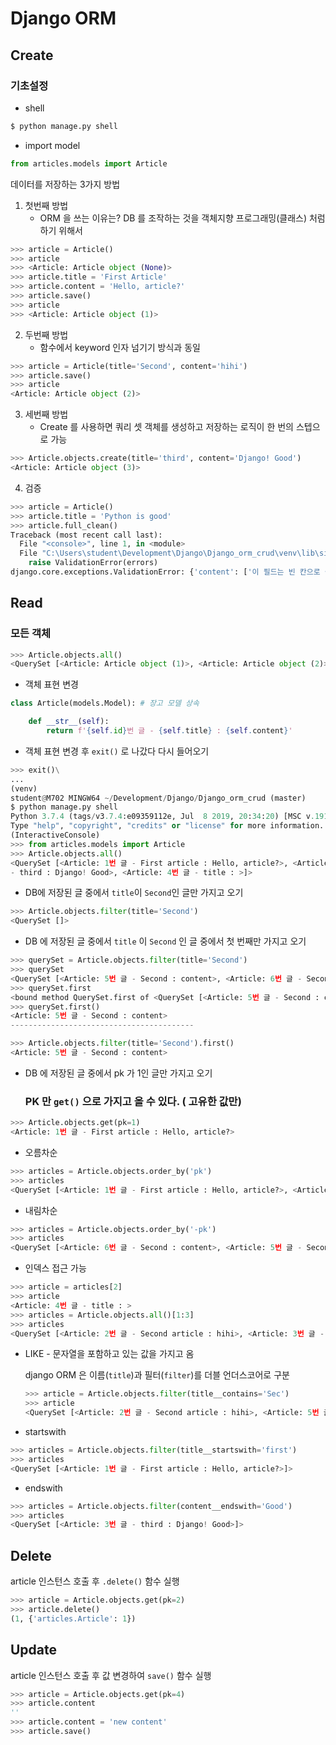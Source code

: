 # Django ORM
## Create
### 기초설정

- shell
```bash
$ python manage.py shell
```
- import model
```python
from articles.models import Article
```

데이터를 저장하는 3가지 방법

1. 첫번째 방법
   - ORM 을 쓰는 이유는? DB 를 조작하는 것을 객체지향 프로그래밍(클래스) 처럼 하기 위해서

```python
>>> article = Article()
>>> article
>>> <Article: Article object (None)>
>>> article.title = 'First Article'
>>> article.content = 'Hello, article?'
>>> article.save()
>>> article
>>> <Article: Article object (1)>
```

2. 두번째 방법
   - 함수에서 keyword 인자 넘기기 방식과 동일

```python
>>> article = Article(title='Second', content='hihi')
>>> article.save()
>>> article
<Article: Article object (2)>
```

3. 세번째 방법
   - Create 를 사용하면 쿼리 셋 객체를 생성하고 저장하는 로직이 한 번의 스텝으로 가능

```python
>>> Article.objects.create(title='third', content='Django! Good')
<Article: Article object (3)>
```

4. 검증

```python
>>> article = Article()
>>> article.title = 'Python is good'
>>> article.full_clean()
Traceback (most recent call last):
  File "<console>", line 1, in <module>
  File "C:\Users\student\Development\Django\Django_orm_crud\venv\lib\site-packages\django\db\models\base.py", line 1203, in full_clean
    raise ValidationError(errors)
django.core.exceptions.ValidationError: {'content': ['이 필드는 빈 칸으로 둘 수 없습니다.']}xxxxxxxxxx >>> article = Article()>>> article.title = 'Python is good'>>> article.full_clean()Traceback (most recent call last):  File "<console>", line 1, in <module>  File "C:\Users\student\Development\Django\Django_orm_crud\venv\lib\site-packages\django\db\models\base.py", line 1203, in full_clean    raise ValidationError(errors)django.core.exceptions.ValidationError: {'content': ['이 필드는 빈 칸으로 둘 수 없습니다.']}article.full_clean()python
```



## Read

### 모든 객체

```python
>>> Article.objects.all()
<QuerySet [<Article: Article object (1)>, <Article: Article object (2)>, <Article: Article object (3)>, <Article: Article object (4)>]>
```

- 객체 표현 변경

```python
class Article(models.Model): # 장고 모델 상속

    def __str__(self):
        return f'{self.id}번 글 - {self.title} : {self.content}'
```

- 객체 표현 변경 후 `exit()` 로 나갔다 다시 들어오기

```python
>>> exit()\
...
(venv)
student@M702 MINGW64 ~/Development/Django/Django_orm_crud (master)
$ python manage.py shell
Python 3.7.4 (tags/v3.7.4:e09359112e, Jul  8 2019, 20:34:20) [MSC v.1916 64 bit (AMD64)] on win32
Type "help", "copyright", "credits" or "license" for more information.
(InteractiveConsole)
>>> from articles.models import Article
>>> Article.objects.all()
<QuerySet [<Article: 1번 글 - First article : Hello, article?>, <Article: 2번 글 - Second article : hihi>, <Article: 3번 글
- third : Django! Good>, <Article: 4번 글 - title : >]>
```

- DB에 저장된 글 중에서 `title`이 `Second`인 글만 가지고 오기

```python
>>> Article.objects.filter(title='Second')
<QuerySet []>
```

- DB 에 저장된 글 중에서 `title` 이 `Second` 인 글 중에서 첫 번째만 가지고 오기

```python
>>> querySet = Article.objects.filter(title='Second')
>>> querySet
<QuerySet [<Article: 5번 글 - Second : content>, <Article: 6번 글 - Second : content>]>
>>> querySet.first
<bound method QuerySet.first of <QuerySet [<Article: 5번 글 - Second : content>, <Article: 6번 글 - Second : content>]>>
>>> querySet.first()
<Article: 5번 글 - Second : content>
-----------------------------------------

>>> Article.objects.filter(title='Second').first()
<Article: 5번 글 - Second : content>

```

- DB 에 저장된 글 중에서 pk 가 1인 글만 가지고 오기

  ### PK 만 ```get()``` 으로 가지고 올 수 있다. ( 고유한 값만)

```python
>>> Article.objects.get(pk=1)
<Article: 1번 글 - First article : Hello, article?>
```

- 오름차순

```python
>>> articles = Article.objects.order_by('pk')
>>> articles
<QuerySet [<Article: 1번 글 - First article : Hello, article?>, <Article: 2번 글 - Second article : hihi>, <Article: 3번 글 - third : Django! Good>, <Article: 4번 글 - title : >, <Article: 5번 글 - Second : content>, <Article: 6번 글 - Second : content>]>
```

- 내림차순

```python
>>> articles = Article.objects.order_by('-pk')
>>> articles
<QuerySet [<Article: 6번 글 - Second : content>, <Article: 5번 글 - Second : content>, <Article: 4번 글 - title : >, <Article: 3번 글 - third : Django! Good>, <Article: 2번 글 - Second article : hihi>, <Article: 1번 글 - First article : Hello, article?>]>
```

- 인덱스 접근 가능

```python
>>> article = articles[2]
>>> article
<Article: 4번 글 - title : >
>>> articles = Article.objects.all()[1:3]
>>> articles
<QuerySet [<Article: 2번 글 - Second article : hihi>, <Article: 3번 글 - third : Django! Good>]>
```

- LIKE - 문자열을 포함하고 있는 값을 가지고 옴

  django ORM 은 이름(`title`)과 필터(`filter`)를 더블 언더스코어로 구분

  ```python
  >>> article = Article.objects.filter(title__contains='Sec')
  >>> article
  <QuerySet [<Article: 2번 글 - Second article : hihi>, <Article: 5번 글 - Second : content>, <Article: 6번 글 - Second : content>]>
  ```

- startswith

```python
>>> articles = Article.objects.filter(title__startswith='first')
>>> articles
<QuerySet [<Article: 1번 글 - First article : Hello, article?>]>
```

- endswith

```python
>>> articles = Article.objects.filter(content__endswith='Good')
>>> articles
<QuerySet [<Article: 3번 글 - third : Django! Good>]>
```

## Delete

article 인스턴스 호출 후 `.delete()` 함수 실행

```python
>>> article = Article.objects.get(pk=2)
>>> article.delete()
(1, {'articles.Article': 1})
```

## Update

article 인스턴스 호출 후 값 변경하여 `save()` 함수 실행

```python
>>> article = Article.objects.get(pk=4)
>>> article.content
''
>>> article.content = 'new content'
>>> article.save()
```

